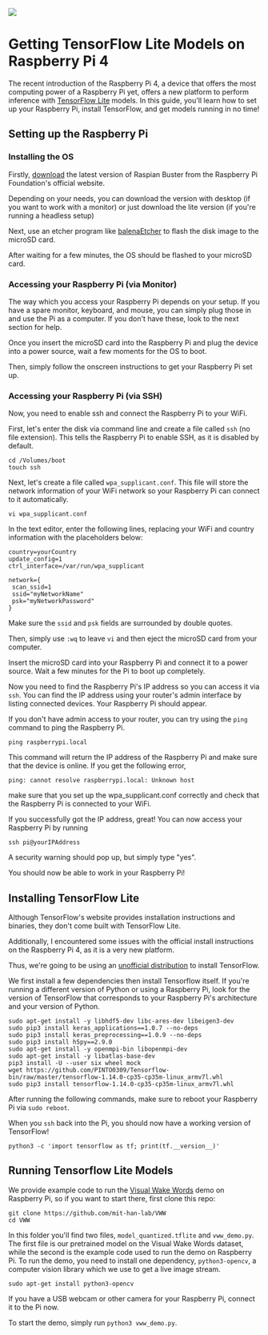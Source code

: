 ![](tf_model_mov.gif)

# Getting TensorFlow Lite Models on Raspberry Pi 4

The recent introduction of the Raspberry Pi 4, a device that offers the most computing power of a Raspberry Pi yet, offers a new platform to perform inference with [TensorFlow Lite](https://www.tensorflow.org/lite) models. In this guide, you'll learn how to set up your Raspberry Pi, install TensorFlow, and get models running in no time!

## Setting up the Raspberry Pi

### Installing the OS

Firstly, [download](https://www.raspberrypi.org/downloads/raspbian/) the latest version of Raspian Buster from the Raspberry Pi Foundation's official website.

Depending on your needs, you can download the version with desktop (if you want to work with a monitor) or just download the lite version (if you're running a headless setup)

Next, use an etcher program like [balenaEtcher](https://www.balena.io/etcher/) to flash the disk image to the microSD card. 

After waiting for a few minutes, the OS should be flashed to your microSD card. 

### Accessing your Raspberry Pi (via Monitor)

The way which you access your Raspberry Pi depends on your setup. If you have a spare monitor, keyboard, and mouse, you can simply plug those in and use the Pi as a computer. If you don't have these, look to the next section for help.

Once you insert the microSD card into the Raspberry Pi and plug the device into a power source, wait a few moments for the OS to boot. 

Then, simply follow the onscreen instructions to get your Raspberry Pi set up.

### Accessing your Raspberry Pi (via SSH)

Now, you need to enable ssh and connect the Raspberry Pi to your WiFi. 

First, let's enter the disk via command line and create a file called `ssh` (no file extension). This tells the Raspberry Pi to enable SSH, as it is disabled by default.

```
cd /Volumes/boot
touch ssh
```

Next, let's create a file called `wpa_supplicant.conf`. This file will store the network information of your WiFi network so your Raspberry Pi can connect to it automatically.

```
vi wpa_supplicant.conf
```

In the text editor, enter the following lines, replacing your WiFi and country information with the placeholders below:

```
country=yourCountry 
update_config=1
ctrl_interface=/var/run/wpa_supplicant

network={
 scan_ssid=1
 ssid="myNetworkName"
 psk="myNetworkPassword"
}
```
Make sure the `ssid` and `psk` fields are surrounded by double quotes.

Then, simply use `:wq` to leave `vi` and then eject the microSD card from your computer.

Insert the microSD card into your Raspberry Pi and connect it to a power source. Wait a few minutes for the Pi to boot up completely.

Now you need to find the Raspberry Pi's IP address so you can access it via `ssh`. You can find the IP address using your router's admin interface by listing connected devices. Your Raspberry Pi should appear.

If you don't have admin access to your router, you can try using the `ping` command to ping the Raspberry Pi.

```
ping raspberrypi.local
```

This command will return the IP address of the Raspberry Pi and make sure that the device is online. If you get the following error,

```
ping: cannot resolve raspberrypi.local: Unknown host
```

make sure that you set up the wpa_supplicant.conf correctly and check that the Raspberry Pi is connected to your WiFi.

If you successfully got the IP address, great! You can now access your Raspberry Pi by running

```
ssh pi@yourIPAddress
```

A security warning should pop up, but simply type "yes".

You should now be able to work in your Raspberry Pi!

## Installing TensorFlow Lite

Although TensorFlow's website provides installation instructions and binaries, they don't come built with TensorFlow Lite.

Additionally, I encountered some issues with the official install instructions on the Raspberry Pi 4, as it is a very new platform.

Thus, we're going to be using an [unofficial distribution](https://github.com/PINTO0309/Tensorflow-bin) to install TensorFlow.

We first install a few dependencies then install Tensorflow itself. If you're running a different version of Python or using a Raspberry Pi, look for the version of TensorFlow that corresponds to your Raspberry Pi's architecture and your version of Python.

```
sudo apt-get install -y libhdf5-dev libc-ares-dev libeigen3-dev
sudo pip3 install keras_applications==1.0.7 --no-deps
sudo pip3 install keras_preprocessing==1.0.9 --no-deps
sudo pip3 install h5py==2.9.0
sudo apt-get install -y openmpi-bin libopenmpi-dev
sudo apt-get install -y libatlas-base-dev
pip3 install -U --user six wheel mock
wget https://github.com/PINTO0309/Tensorflow-bin/raw/master/tensorflow-1.14.0-cp35-cp35m-linux_armv7l.whl
sudo pip3 install tensorflow-1.14.0-cp35-cp35m-linux_armv7l.whl
```

After running the following commands, make sure to reboot your Raspberry Pi via `sudo reboot`.

When you `ssh` back into the Pi, you should now have a working version of TensorFlow!

```
python3 -c 'import tensorflow as tf; print(tf.__version__)'
```

## Running Tensorflow Lite Models

We provide example code to run the [Visual Wake Words](https://arxiv.org/abs/1906.05721) demo on Raspberry Pi, so if you want to start there, first clone this repo:
```
git clone https://github.com/mit-han-lab/VWW
cd VWW
```
In this folder you'll find two files, `model_quantized.tflite` and `vww_demo.py`. The first file is our pretrained model on the Visual Wake Words dataset, while the second is the example code used to run the demo on Raspberry Pi. To run the demo, you need to install one dependency, `python3-opencv`, a computer vision library which we use to get a live image stream.

```
sudo apt-get install python3-opencv
```

If you have a USB webcam or other camera for your Raspberry Pi, connect it to the Pi now.

To start the demo, simply run `python3 vww_demo.py`.
